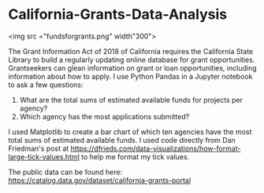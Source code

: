 # California-Grants-Data-Analysis

<img src ="fundsforgrants.png" width"300">

The Grant Information Act of 2018 of California requires the California State Library to build a regularly updating online database for grant opportunities. Grantseekers can glean information on grant or loan opportunities, including information about how to apply. I use Python Pandas in a Jupyter notebook to ask a few questions:   

1. What are the total sums of estimated available funds for projects per agency?  
2. Which agency has the most applications submitted?

I used Matplotlib to create a bar chart of which ten agencies have the most total sums of estimated available funds. I used code directly from Dan Friedman's post at https://dfrieds.com/data-visualizations/how-format-large-tick-values.html to help me format my tick values. 

The public data can be found here: https://catalog.data.gov/dataset/california-grants-portal
